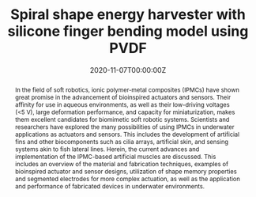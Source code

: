 ---
title: "Spiral shape energy harvester with silicone finger bending model using PVDF"
authors:
- Yeunhee Kim
- admin
- B. Song
- Kwang J Kim
- Youngsu Cha
date: "2020-11-07T00:00:00Z"
doi: "https://doi.org/10.1007/978-3-030-50476-2_6"

# Schedule page publish date (NOT publication's date).
publishDate: "2020-11-07T00:00:00Z"

# Publication type.
# Legend: 0 = Uncategorized; 1 = Conference paper; 2 = Journal article;
# 3 = Preprint / Working Paper; 4 = Report; 5 = Book; 6 = Book section;
# 7 = Thesis; 8 = Patent
publication_types: ["1"]

# Publication name and optional abbreviated publication name.
publication: In *Bioinspired Sensing, Actuation, and Control in Underwater Soft Robotic Systems*
publication_short:

abstract: In the field of soft robotics, ionic polymer-metal composites (IPMCs) have shown great promise in the advancement of bioinspired actuators and sensors. Their affinity for use in aqueous environments, as well as their low-driving voltages (<5 V), large deformation performance, and capacity for miniaturization, makes them excellent candidates for biomimetic soft robotic systems. Scientists and researchers have explored the many possibilities of using IPMCs in underwater applications as actuators and sensors. This includes the development of artificial fins and other biocomponents such as cilia arrays, artificial skin, and sensing systems akin to fish lateral lines. Herein, the current advances and implementation of the IPMC-based artificial muscles are discussed. This includes an overview of the material and fabrication techniques, examples of bioinspired actuator and sensor designs, utilization of shape memory properties and segmented electrodes for more complex actuation, as well as the application and performance of fabricated devices in underwater environments.

# Summary. An optional shortened abstract.
summary: Book chapter discusing the current advances and implementation of the IPMC-based artificial muscles. This includes an overview of the material and fabrication techniques, examples of bioinspired actuator and sensor designs, utilization of shape memory properties and segmented electrodes for more complex actuation, as well as the application and performance of fabricated devices in underwater environments.

tags:
- IPMC Electroactive-Polymer Soft-Robotics Biomimicry Shape-Memory Nafion Underwater-Propulsion Robotics 
featured: true

#links:
#- name: ""
#  url: 
# url_pdf: 
# url_code: '#'
# url_dataset: '#'
# url_poster: '#'
# url_project: '#'
# url_slides: '#'
url_source: '#'
# url_video: '#'

# Featured image
# To use, add an image named `featured.jpg/png` to your page's folder. 
image:
  caption: ''
  focal_point: "Center"
  # Options: Smart, Center, TopLeft, Top, TopRight, Left, Right, BottomLeft, Bottom, BottomRight
  preview_only: false

# Associated Projects (optional).
#   Associate this publication with one or more of your projects.
#   Simply enter your project's folder or file name without extension.
#   E.g. `internal-project` references `content/project/internal-project/index.md`.
#   Otherwise, set `projects: []`.
projects:
- internal-project

# Slides (optional).
#   Associate this publication with Markdown slides.
#   Simply enter your slide deck's filename without extension.
#   E.g. `slides: "example"` references `content/slides/example/index.md`.
#   Otherwise, set `slides: ""`.
slides: example
---